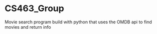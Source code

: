 # CS463_Group
Movie search program build with python that uses the OMDB api to find movies and return info

